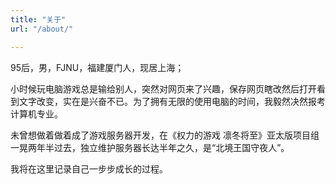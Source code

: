 ```yaml
---
title: "关于"
url: "/about/"

---
```

95后，男，FJNU，福建厦门人，现居上海；

小时候玩电脑游戏总是输给别人，突然对网页来了兴趣，保存网页瞎改然后打开看到文字改变，实在是兴奋不已。为了拥有无限的使用电脑的时间，我毅然决然报考计算机专业。

未曾想做着做着成了游戏服务器开发，在《权力的游戏 凛冬将至》亚太版项目组一晃两年半过去，独立维护服务器长达半年之久，是“北境王国守夜人”。

我将在这里记录自己一步步成长的过程。